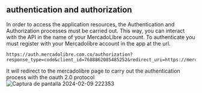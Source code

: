 
## authentication and authorization

In order to access the application resources, the Authentication and Authorization processes must be carried out. This way, you can interact with the API in the name of your MercadoLibre account.
To authenticate you must register with your Mercadolibre account in the app at the url.

````https
https://auth.mercadolibre.com.co/authorization?response_type=code&client_id=7688862085485252&redirect_uri=https://mercadolibrecomparator.com
````
It will redirect to the mercadolibre page to carry out the authentication process with the oauth 2.0 protocol
![Captura de pantalla 2024-02-09 222353](https://github.com/MateoRodriguez0/mercadolibre-products-comparator/assets/107595139/b192d65a-0594-437d-b36c-03a6b09878ed)
